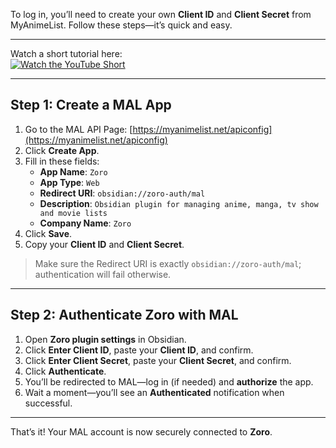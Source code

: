 To log in, you’ll need to create your own **Client ID** and **Client Secret** from MyAnimeList. Follow these steps—it’s quick and easy.

---

Watch a short tutorial here:  
[![Watch the YouTube Short](https://img.youtube.com/vi/SIOmZo6MSh4/0.jpg)](https://youtube.com/shorts/SIOmZo6MSh4)

---

## Step 1: Create a MAL App

1. Go to the MAL API Page: [https://myanimelist.net/apiconfig](https://myanimelist.net/apiconfig)  
2. Click **Create App**.  
3. Fill in these fields:  
   - **App Name**: `Zoro`  
   - **App Type**: `Web`  
   - **Redirect URI**: `obsidian://zoro-auth/mal`  
   - **Description**: `Obsidian plugin for managing anime, manga, tv show and movie lists`  
   - **Company Name**: `Zoro`  
4. Click **Save**.  
5. Copy your **Client ID** and **Client Secret**.  

> Make sure the Redirect URI is exactly `obsidian://zoro-auth/mal`; authentication will fail otherwise.

---

## Step 2: Authenticate Zoro with MAL

1. Open **Zoro plugin settings** in Obsidian.  
2. Click **Enter Client ID**, paste your **Client ID**, and confirm.  
3. Click **Enter Client Secret**, paste your **Client Secret**, and confirm.  
4. Click **Authenticate**.  
5. You’ll be redirected to MAL—log in (if needed) and **authorize** the app.  
6. Wait a moment—you’ll see an **Authenticated** notification when successful.  

---

That’s it! Your MAL account is now securely connected to **Zoro**.